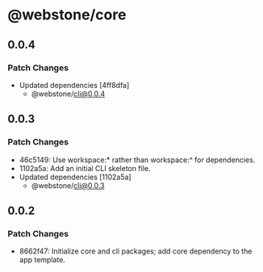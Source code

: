 # @webstone/core

## 0.0.4

### Patch Changes

- Updated dependencies [4ff8dfa]
  - @webstone/cli@0.0.4

## 0.0.3

### Patch Changes

- 46c5149: Use workspace:\* rather than workspace:^ for dependencies.
- 1102a5a: Add an initial CLI skeleton file.
- Updated dependencies [1102a5a]
  - @webstone/cli@0.0.3

## 0.0.2

### Patch Changes

- 8662f47: Initialize core and cli packages; add core dependency to the app template.
